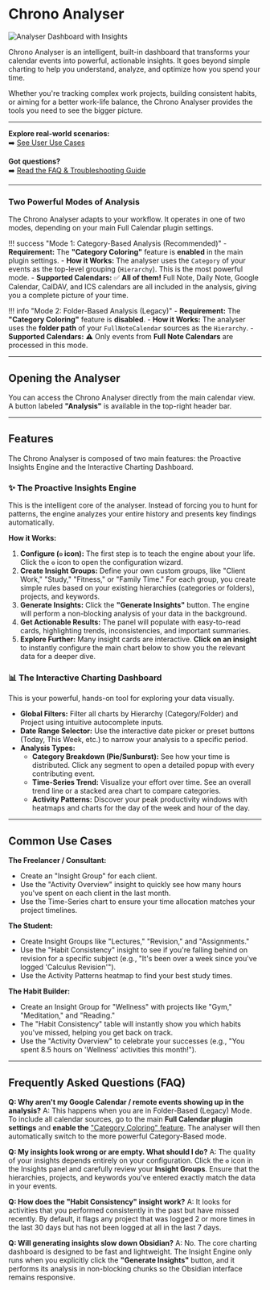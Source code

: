 # Chrono Analyser

![Analyser Dashboard with Insights](../assets/chronoAnalyser.gif)

Chrono Analyser is an intelligent, built-in dashboard that transforms your calendar events into powerful, actionable insights. It goes beyond simple charting to help you understand, analyze, and optimize how you spend your time.

Whether you're tracking complex work projects, building consistent habits, or aiming for a better work-life balance, the Chrono Analyser provides the tools you need to see the bigger picture.

---

**Explore real-world scenarios:**  
➡️ [See User Use Cases](usecases.md)

**Got questions?**  
➡️ [Read the FAQ & Troubleshooting Guide](faq.md)

---

### Two Powerful Modes of Analysis

The Chrono Analyser adapts to your workflow. It operates in one of two modes, depending on your main Full Calendar plugin settings.

!!! success "Mode 1: Category-Based Analysis (Recommended)"
    -   **Requirement:** The **"Category Coloring"** feature is **enabled** in the main plugin settings.
    -   **How it Works:** The analyser uses the `Category` of your events as the top-level grouping (`Hierarchy`). This is the most powerful mode.
    -   **Supported Calendars:** ✅ **All of them!** Full Note, Daily Note, Google Calendar, CalDAV, and ICS calendars are all included in the analysis, giving you a complete picture of your time.

!!! info "Mode 2: Folder-Based Analysis (Legacy)"
    -   **Requirement:** The **"Category Coloring"** feature is **disabled**.
    -   **How it Works:** The analyser uses the **folder path** of your `FullNoteCalendar` sources as the `Hierarchy`.
    -   **Supported Calendars:** ⚠️ Only events from **Full Note Calendars** are processed in this mode.

---

## Opening the Analyser

You can access the Chrono Analyser directly from the main calendar view. A button labeled **"Analysis"** is available in the top-right header bar.

---

## Features

The Chrono Analyser is composed of two main features: the Proactive Insights Engine and the Interactive Charting Dashboard.

### ✨ The Proactive Insights Engine

This is the intelligent core of the analyser. Instead of forcing you to hunt for patterns, the engine analyzes your entire history and presents key findings automatically.

**How it Works:**

1.  **Configure (`⚙️` icon):** The first step is to teach the engine about your life. Click the `⚙️` icon to open the configuration wizard.
2.  **Create Insight Groups:** Define your own custom groups, like "Client Work," "Study," "Fitness," or "Family Time." For each group, you create simple rules based on your existing hierarchies (categories or folders), projects, and keywords.
3.  **Generate Insights:** Click the **"Generate Insights"** button. The engine will perform a non-blocking analysis of your data in the background.
4.  **Get Actionable Results:** The panel will populate with easy-to-read cards, highlighting trends, inconsistencies, and important summaries.
5.  **Explore Further:** Many insight cards are interactive. **Click on an insight** to instantly configure the main chart below to show you the relevant data for a deeper dive.

### 📊 The Interactive Charting Dashboard

This is your powerful, hands-on tool for exploring your data visually.

-   **Global Filters:** Filter all charts by Hierarchy (Category/Folder) and Project using intuitive autocomplete inputs.
-   **Date Range Selector:** Use the interactive date picker or preset buttons (Today, This Week, etc.) to narrow your analysis to a specific period.
-   **Analysis Types:**
    -   **Category Breakdown (Pie/Sunburst):** See how your time is distributed. Click any segment to open a detailed popup with every contributing event.
    -   **Time-Series Trend:** Visualize your effort over time. See an overall trend line or a stacked area chart to compare categories.
    -   **Activity Patterns:** Discover your peak productivity windows with heatmaps and charts for the day of the week and hour of the day.

---

## Common Use Cases

**The Freelancer / Consultant:**
-   Create an "Insight Group" for each client.
-   Use the "Activity Overview" insight to quickly see how many hours you've spent on each client in the last month.
-   Use the Time-Series chart to ensure your time allocation matches your project timelines.

**The Student:**
-   Create Insight Groups like "Lectures," "Revision," and "Assignments."
-   Use the "Habit Consistency" insight to see if you're falling behind on revision for a specific subject (e.g., "It's been over a week since you've logged 'Calculus Revision'").
-   Use the Activity Patterns heatmap to find your best study times.

**The Habit Builder:**
-   Create an Insight Group for "Wellness" with projects like "Gym," "Meditation," and "Reading."
-   The "Habit Consistency" table will instantly show you which habits you've missed, helping you get back on track.
-   Use the "Activity Overview" to celebrate your successes (e.g., "You spent 8.5 hours on 'Wellness' activities this month!").

---

## Frequently Asked Questions (FAQ)

**Q: Why aren't my Google Calendar / remote events showing up in the analysis?**
A: This happens when you are in Folder-Based (Legacy) Mode. To include all calendar sources, go to the main **Full Calendar plugin settings** and **enable the** ["Category Coloring" feature](events/categories.md). The analyser will then automatically switch to the more powerful Category-Based mode.

**Q: My insights look wrong or are empty. What should I do?**
A: The quality of your insights depends entirely on your configuration. Click the `⚙️` icon in the Insights panel and carefully review your **Insight Groups**. Ensure that the hierarchies, projects, and keywords you've entered exactly match the data in your events.

**Q: How does the "Habit Consistency" insight work?**
A: It looks for activities that you performed consistently in the past but have missed recently. By default, it flags any project that was logged 2 or more times in the last 30 days but has not been logged at all in the last 7 days.

**Q: Will generating insights slow down Obsidian?**
A: No. The core charting dashboard is designed to be fast and lightweight. The Insight Engine only runs when you explicitly click the **"Generate Insights"** button, and it performs its analysis in non-blocking chunks so the Obsidian interface remains responsive.